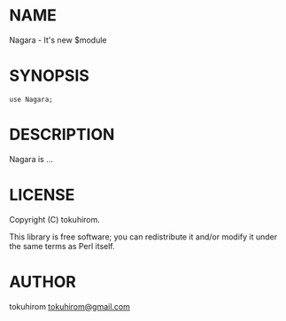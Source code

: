 # NAME

Nagara - It's new $module

# SYNOPSIS

    use Nagara;

# DESCRIPTION

Nagara is ...

# LICENSE

Copyright (C) tokuhirom.

This library is free software; you can redistribute it and/or modify
it under the same terms as Perl itself.

# AUTHOR

tokuhirom <tokuhirom@gmail.com>
